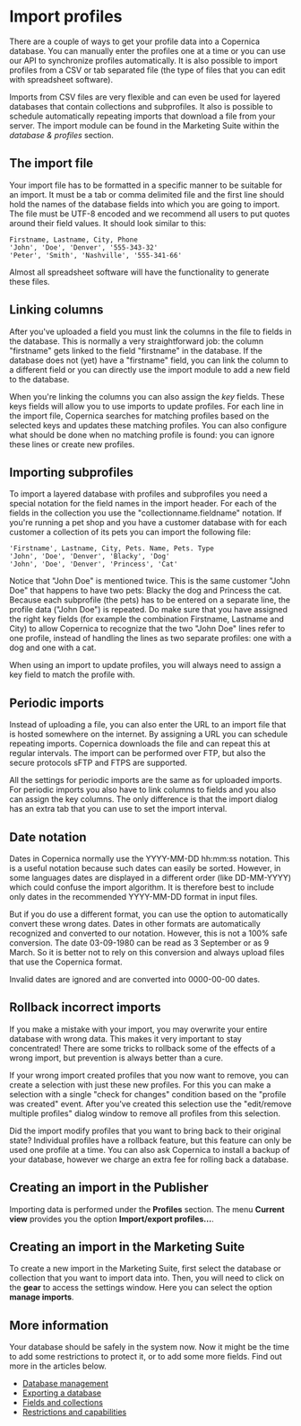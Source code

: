 # Import profiles
There are a couple of ways to get your profile data into a Copernica database.
You can manually enter the profiles one at a time or you can use
our API to synchronize profiles automatically. It is also possible to import
profiles from a CSV or tab separated file (the type of files that you can
edit with spreadsheet software).

Imports from CSV files are very flexible and can even be used for layered
databases that contain collections and subprofiles. It also is possible to
schedule automatically repeating imports that download a file from your
server. The import module can be found in the Marketing Suite within
the *database & profiles* section.

## The import file
Your import file has to be formatted in a specific manner to be suitable
for an import. It must be a tab or comma delimited file and the first line
should hold the names of the database fields into which you are going to import.
The file must be UTF-8 encoded and we recommend all users to put quotes around
their field values. It should look similar to this:

    Firstname, Lastname, City, Phone
    'John', 'Doe', 'Denver', '555-343-32'
    'Peter', 'Smith', 'Nashville', '555-341-66'

Almost all spreadsheet software will have the functionality to generate these
files.

## Linking columns
After you've uploaded a field you must link the columns in the file to fields
in the database. This is normally a very straightforward job: the column
"firstname" gets linked to the field "firstname" in the database. If the database
does not (yet) have a "firstname" field, you can link the column to a different
field or you can directly use the import module to add a new field to the database.

When you're linking the columns you can also assign the *key* fields. These
keys fields will allow you to use imports to update profiles. For each line in
the import file, Copernica searches for matching profiles based on the
selected keys and updates these matching profiles. You can also configure
what should be done when no matching profile is found:
you can ignore these lines or create new profiles.

## Importing subprofiles
To import a layered database with profiles and subprofiles you need a
special notation for the field names in the import header. For each of the
fields in the collection you use the "collectionname.fieldname" notation. If
you're running a pet shop and you have a customer database with for each
customer a collection of its pets you can import the following file:

    'Firstname', Lastname, City, Pets. Name, Pets. Type
    'John', 'Doe', 'Denver', 'Blacky', 'Dog'
    'John', 'Doe', 'Denver', 'Princess', 'Cat'

Notice that "John Doe" is mentioned twice. This is the same customer "John Doe"
that happens to have two pets: Blacky the dog and Princess the cat. Because each
subprofile (the pets) has to be entered on a separate line, the profile data
("John Doe") is repeated. Do make sure that you have assigned the right
key fields (for example the combination Firstname, Lastname and City) to allow
Copernica to recognize that the two "John Doe" lines refer to one profile, instead
of handling the lines as two separate profiles: one with a dog and one with a cat.

When using an import to update profiles, you will always need to assign a key
field to match the profile with.

## Periodic imports
Instead of uploading a file, you can also enter the URL to an import file that
is hosted somewhere on the internet. By assigning a URL you can schedule repeating
imports. Copernica downloads the file and can repeat this at regular intervals.
The import can be performed over FTP, but also the secure protocols sFTP and
FTPS are supported.

All the settings for periodic imports are the same as for uploaded imports. For
periodic imports you also have to link columns to fields and you also can assign
the key columns. The only difference is that the import dialog has an extra tab
that you can use to set the import interval.

## Date notation
Dates in Copernica normally use the YYYY-MM-DD hh:mm:ss notation. This is a
useful notation because such dates can easily be sorted. However, in some
languages dates are displayed in a different order (like DD-MM-YYYY) which
could confuse the import algorithm. It is therefore best to include only
dates in the recommended YYYY-MM-DD format in input files.

But if you do use a different format, you can use the option to automatically
convert these wrong dates. Dates in other formats are automatically recognized
and converted to our notation. However, this is not a 100% safe conversion. The
date 03-09-1980 can be read as 3 September or as 9 March. So it is better not
to rely on this conversion and always upload files that use the Copernica format.

Invalid dates are ignored and are converted into 0000-00-00 dates.

## Rollback incorrect imports
If you make a mistake with your import, you may overwrite your entire database
with wrong data. This makes it very important to stay concentrated! There are
some tricks to rollback some of the effects of a wrong import, but prevention
is always better than a cure.

If your wrong import created profiles that you now want to remove, you can
create a selection with just these new profiles. For this you can make a selection
with a single "check for changes" condition based on the "profile was created"
event. After you've created this selection use the "edit/remove multiple profiles"
dialog window to remove all profiles from this selection.

Did the import modify profiles that you want to bring back to their
original state? Individual profiles have a rollback feature, but this feature
can only be used one profile at a time. You can also ask Copernica to install
a backup of your database, however we charge an extra fee for rolling back a
database.

## Creating an import in the Publisher
Importing data is performed under the **Profiles** section. The menu
**Current view** provides you the option **Import/export profiles...**.

## Creating an import in the Marketing Suite
To create a new import in the Marketing Suite, first select the database or
collection that you want to import data into. Then, you will need to click on
the **gear** to access the settings window. Here you can select the option
**manage imports**.

## More information
Your database should be safely in the system now. Now it might be the
time to add some restrictions to protect it, or to add some more fields.
Find out more in the articles below.

* [Database management](./database-introduction)
* [Exporting a database](./database-export)
* [Fields and collections](./database-fields-and-collections)
* [Restrictions and capabilities](./database-restrictions-and-capabilities)

